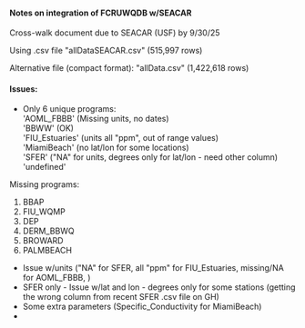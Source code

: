 #### Notes on integration of FCRUWQDB w/SEACAR

Cross-walk document due to SEACAR (USF) by 9/30/25

Using .csv file "allDataSEACAR.csv" (515,997 rows)

Alternative file (compact format): "allData.csv" (1,422,618 rows)

#### Issues:
 - Only 6 unique programs:    
'AOML_FBBB'  (Missing units, no dates)    
'BBWW'  (OK)  
'FIU_Estuaries'  (units all "ppm", out of range values)    
'MiamiBeach'  (no lat/lon for some locations)  
'SFER'  ("NA" for units, degrees only for lat/lon - need other column)  
'undefined'  

Missing programs:
1. BBAP
2. FIU_WQMP
3. DEP
4. DERM_BBWQ
5. BROWARD
6. PALMBEACH

 - Issue w/units ("NA" for SFER, all "ppm" for FIU_Estuaries, missing/NA for AOML_FBBB, )
 - SFER only - Issue w/lat and lon - degrees only for some stations (getting the wrong column from recent SFER .csv file on GH)
 - Some extra parameters (Specific_Conductivity for MiamiBeach)
 - 
